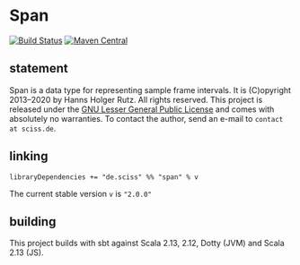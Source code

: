 # Span

[![Build Status](https://travis-ci.org/Sciss/Span.svg?branch=main)](https://travis-ci.org/Sciss/Span)
[![Maven Central](https://maven-badges.herokuapp.com/maven-central/de.sciss/span_2.13/badge.svg)](https://maven-badges.herokuapp.com/maven-central/de.sciss/span_2.13)

## statement

Span is a data type for representing sample frame intervals. It is (C)opyright 2013&ndash;2020 by Hanns Holger Rutz.
All rights reserved.  This project is released under the 
[GNU Lesser General Public License](https://raw.github.com/Sciss/Span/main/LICENSE) and comes with absolutely
no warranties. To contact the author, send an e-mail to `contact at sciss.de`.

## linking

    libraryDependencies += "de.sciss" %% "span" % v

The current stable version `v` is `"2.0.0"`

## building

This project builds with sbt against Scala 2.13, 2.12, Dotty (JVM) and Scala 2.13 (JS).

